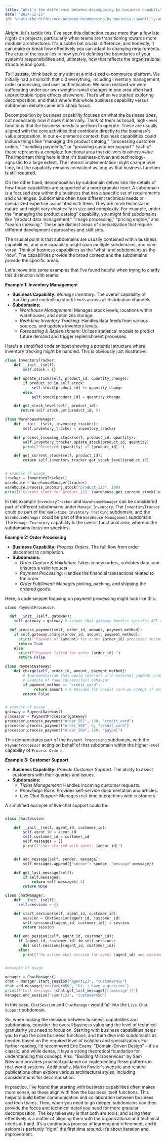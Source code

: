 ```yaml
---
title: "What's the difference between decomposing by business capability and subdomain?"
date: "2024-12-23"
id: "whats-the-difference-between-decomposing-by-business-capability-and-subdomain"
---
```


Alright, let's tackle this. I've seen this distinction cause more than a few late nights on projects, particularly when teams are transitioning towards more modular architectures. It's a subtle but crucial difference, and honestly, it can make or break how effectively you can adapt to changing requirements. The crux of the issue lies in how you're defining the boundaries of your system's responsibilities and, ultimately, how that reflects the organizational structure and goals.

To illustrate, think back to my stint at a mid-sized e-commerce platform. We initially had a monolith that did everything, including inventory management, order processing, and user authentication. We soon realized we were suffocating under our own weight—small changes in one area often had unpredictable ripple effects elsewhere. That’s when we started exploring decomposition, and that’s where this whole business capability versus subdomain debate came into sharp focus.

Decomposition by business capability focuses on what the business *does*, not necessarily how it does it internally. Think of them as broad, high-level functions that the business needs to perform to operate. These are usually aligned with the core activities that contribute directly to the business's value proposition. In our e-commerce context, business capabilities could include things like "managing the product catalog," "processing customer orders," "handling payments," or "providing customer support." Each of these represents a complete functional area that delivers business value. The important thing here is that it's business-driven and technology-agnostic to a large extent. The internal implementation might change over time, but the capability remains consistent as long as that business function is still required.

On the other hand, decomposition by subdomain delves into the details of how those capabilities are supported at a more granular level. A subdomain is a focused area within the business that has a specific set of requirements and challenges. Subdomains often have different technical needs or specialized expertise associated with them. They are more technical in nature and might vary drastically in size and complexity. For example, under the “managing the product catalog” capability, you might find subdomains like "product data management," "image processing," "pricing engine," and "search indexing." These are distinct areas of specialization that require different development approaches and skill sets.

The crucial point is that subdomains are usually contained within business capabilities, and one capability might span multiple subdomains, and vice-versa. Think of business capabilities as the 'what' and subdomains as the 'how'. The capabilities provide the broad context and the subdomains provide the specific areas.

Let's move into some examples that I've found helpful when trying to clarify this distinction with teams:

**Example 1: Inventory Management**

*   **Business Capability:** *Manage Inventory*. The overall capability of tracking and controlling stock levels across all distribution channels.
*   **Subdomains:**
    *   *Warehouse Management:* Manages stock levels, locations within warehouses, and optimizes storage.
    *   *Real-time Inventory Tracking:* Handles data feeds from various sources, and updates inventory levels.
    *   *Forecasting & Replenishment:* Utilizes statistical models to predict future demand and trigger replenishment processes.

Here's a simplified code snippet showing a potential structure where inventory tracking might be handled. This is obviously just illustrative:

```python
class InventoryTracker:
    def __init__(self):
        self.stock = {}

    def update_stock(self, product_id, quantity_change):
        if product_id in self.stock:
            self.stock[product_id] += quantity_change
        else:
            self.stock[product_id] = quantity_change

    def get_stock_level(self, product_id):
       return self.stock.get(product_id, 0)

class WarehouseManager:
    def __init__(self, inventory_tracker):
        self.inventory_tracker = inventory_tracker

    def process_incoming_stock(self, product_id, quantity):
        self.inventory_tracker.update_stock(product_id, quantity)
        print(f"Received {quantity} of {product_id}.")

    def get_current_stock(self, product_id):
        return self.inventory_tracker.get_stock_level(product_id)


# example of usage
tracker = InventoryTracker()
warehouse = WarehouseManager(tracker)
warehouse.process_incoming_stock("product_123", 100)
print(f"Current stock for product_123: {warehouse.get_current_stock('product_123')}")

```

In this example `InventoryTracker` and `WarehouseManager` can be considered part of different subdomains under `Manage Inventory`. The `InventoryTracker` could be part of the `Real-time Inventory Tracking` subdomain, and the `WarehouseManager` could be part of the `Warehouse Management` subdomain. The `Manage Inventory` capability is the overall functional area, whereas the subdomains focus on specifics.

**Example 2: Order Processing**

*   **Business Capability:** *Process Orders*. The full flow from order placement to completion.
*   **Subdomains:**
    *   *Order Capture & Validation:* Takes in new orders, validates data, and ensures a valid request.
    *   *Payment Processing:* Handles the financial transactions related to the order.
    *   *Order Fulfillment:* Manages picking, packing, and shipping the ordered goods.

Here, a code snippet focusing on payment processing might look like this:

```python
class PaymentProcessor:

  def __init__(self, gateway):
    self.gateway = gateway # assume that gateway handles specific API calls

  def process_payment(self, order_id, amount, payment_method):
    if self.gateway.charge(order_id, amount, payment_method):
      print(f"Payment of {amount} for order {order_id} processed successfully.")
      return True
    else:
      print(f"Payment failed for order {order_id}.")
      return False

class PaymentGateway:
    def charge(self, order_id, amount, payment_method):
        # Implementation that would interact with external payment providers
        # Example of fake success/fail behavior
        if payment_method == "credit_card":
             return amount > 0 #Assume for credit card we accept if amount > 0
        return False


# example of usage
gateway = PaymentGateway()
processor = PaymentProcessor(gateway)
processor.process_payment("order_567", 100, "credit_card")
processor.process_payment("order_568", 0, "credit_card")
processor.process_payment("order_569", 100, "paypal")
```

This demonstrates part of the `Payment Processing` subdomain, with the `PaymentProcessor` acting on behalf of that subdomain within the higher level capability of `Process Orders`.

**Example 3: Customer Support**

*   **Business Capability:** *Provide Customer Support*. The ability to assist customers with their queries and issues.
*   **Subdomains:**
    *   *Ticket Management:* Handles incoming customer requests.
    *   *Knowledge Base:* Provides self-service documentation and articles.
    *   *Live Chat Support:* Manages real-time interactions with customers.

A simplified example of live chat support could be:

```python

class ChatSession:

    def __init__(self, agent_id, customer_id):
        self.agent_id = agent_id
        self.customer_id = customer_id
        self.messages = []
        print(f"Chat started with agent: {agent_id}")


    def add_message(self, sender, message):
        self.messages.append({"sender": sender, "message":message})

    def get_last_message(self):
        if self.messages:
            return self.messages[-1]
        return None

class ChatManager:
    def __init__(self):
      self.sessions = {}

    def start_session(self, agent_id, customer_id):
        session = ChatSession(agent_id, customer_id)
        self.sessions[(agent_id, customer_id)] = session
        return session

    def end_session(self, agent_id, customer_id):
      if (agent_id, customer_id) in self.sessions:
        del self.sessions[(agent_id, customer_id)]
      else:
        print(f"No active chat session for agent {agent_id} and customer {customer_id}")


#example of usage

manager = ChatManager()
chat = manager.start_session("agent123", "customer456")
chat.add_message("customer456", "Hi, i have a question")
print(f"Last message: {chat.get_last_message()['message']}")
manager.end_session("agent123", "customer456")
```

In this case, `ChatSession` and `ChatManager` would fall into the `Live Chat Support` subdomain.

So, when making the decision between business capabilities and subdomains, consider the overall business value and the level of technical granularity you need to focus on. Starting with business capabilities helps you to map the core business functions, and then dive into subdomains as needed based on the required level of isolation and specialization. For further reading, I'd recommend Eric Evans' "Domain-Driven Design" – it's a classic, and while dense, it lays a strong theoretical foundation for understanding this concept. Also, "Building Microservices" by Sam Newman provides practical guidance on implementing these patterns in real-world systems. Additionally, Martin Fowler's website and related publications often explore various architectural styles, including considerations for decomposition.

In practice, I've found that starting with business capabilities often makes more sense, as these align with how the business itself functions. This helps to build better communication and collaboration between business and tech teams. Then, when you need to go deeper, subdomains can then provide the focus and technical detail you need for more granular decomposition. The key takeaway is that both are tools, and using them effectively is a matter of aligning them with the organizational and technical needs at hand. It’s a continuous process of learning and refinement, and it seldom is perfectly “right” the first time around. It’s about iteration and improvement.
